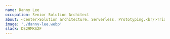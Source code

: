 ```yaml
---
name: Danny Lee
occupation: Senior Solution Architect
about: <center>Solution architecture. Serverless. Prototyping.<br/>Triathlon. Snowboarding. Campervans.</center>
image: './danny-lee.webp'
slack: DS29MKS2F
---
```

